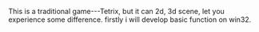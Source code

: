 This is a traditional game---Tetrix, but it can 2d, 3d scene, let you experience some difference. firstly i will develop basic
function on win32.